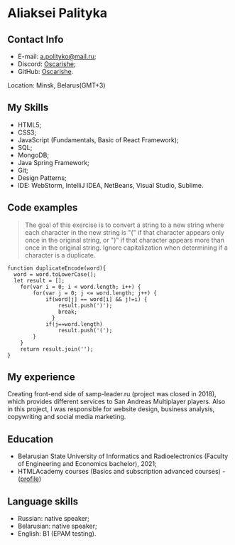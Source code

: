 
# Aliaksei Palityka



## Contact Info



* E-mail: a.polityko@mail.ru;
* Discord: [Oscarishe](https://discord.com/users/278415841802977280);
* GitHub: [Oscarishe](https://github.com/oscarishe).

Location: Minsk, Belarus(GMT+3)

## My Skills



* HTML5;
* CSS3;
* JavaScript (Fundamentals, Basic of React Framework);
* SQL;
* MongoDB;
* Java Spring Framework;
* Git;
* Design Patterns;
* IDE: WebStorm, IntelliJ IDEA, NetBeans, Visual Studio, Sublime.

## Code examples 



> The goal of this exercise is to convert a string to a new string where each character in the new string is "(" if that character appears only once in the original string, or ")" if that character appears more than once in the original string. Ignore capitalization when determining if a character is a duplicate.

```
function duplicateEncode(word){
  word = word.toLowerCase();
  let result = [];
    for(var i = 0; i < word.length; i++) {
        for(var j = 0; j <= word.length; j++) {
            if(word[j] == word[i] && j!=i) {
                result.push(')');
                break;
              }
            if(j==word.length)
                result.push('(');
        }
    }
    return result.join('');
}
```

## My experience 



Creating front-end side of samp-leader.ru (project was closed in 2018), which provides different services to San Andreas Multiplayer players. Also in this project, I was responsible for website design, business analysis, copywriting and social media marketing.

## Education 



* Belarusian State University of Informatics and Radioelectronics (Faculty of Engineering and Economics bachelor), 2021;
* HTMLAcademy courses (Basics and subscription advanced courses) - ([profile](https://htmlacademy.ru/profile/id107318))



## Language skills



* Russian: native speaker;
* Belarusian: native speaker;
* English: B1 (EPAM testing).
